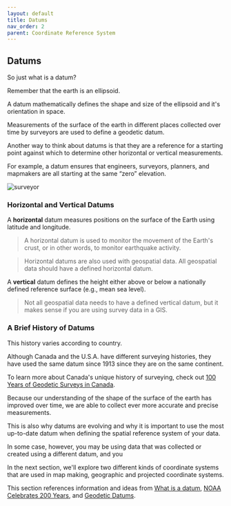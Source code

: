```yaml
---
layout: default
title: Datums
nav_order: 2
parent: Coordinate Reference System
---
```


## Datums

So just what is a datum?

Remember that the earth is an ellipsoid. 

A datum mathematically defines the shape and size of the ellipsoid and it's orientation in space.

Measurements of the surface of the earth in different places collected over time by surveyors are used to define a geodetic datum.

Another way to think about datums is that they are a reference for a starting point against which to determine other horizontal or vertical measurements.

For example, a datum ensures that engineers, surveyors, planners, and mapmakers are all starting at the same “zero” elevation. 

![surveyor](https://raw.githubusercontent.com/fiddleHeads/map-projections/master/images/canadianSurveyors.jpg)

### Horizontal and Vertical Datums

A **horizontal** datum measures positions on the surface of the Earth using latitude and longitude.

> A horizontal datum is used to monitor the movement of the Earth's crust, or in other words, to monitor earthquake activity.

> Horizontal datums are also used with geospatial data. All geospatial data should have a defined horizontal datum.

A **vertical** datum defines the height either above or below a nationally defined reference surface (e.g., mean sea level).

> Not all geospatial data needs to have a defined vertical datum, but it makes sense if you are using survey data in a GIS.


### A Brief History of Datums

This history varies according to country.

Although Canada and the U.S.A. have different surveying histories, they have used the same datum since 1913 since they are on the same continent.

To learn more about Canada's unique history of surveying, check out [100 Years of Geodetic Surveys in Canada](https://www.nrcan.gc.ca/earth-sciences/geomatics/canadian-spatial-reference-system-csrs/100-years-geodetic-surveys-canada/9110).

Because our understanding of the shape of the surface of the earth has improved over time, we are able to collect ever more accurate and precise measurements.

This is also why datums are evolving and why it is important to use the most up-to-date datum when defining the spatial reference system of your data.

In some case, however, you may be using data that was collected or created using a different datum, and you




In the next section, we'll explore two different kinds of coordinate systems that are used in map making, geographic and projected coordinate systems.

This section references information and ideas from [What is a datum](https://oceanservice.noaa.gov/facts/datum.html), [NOAA Celebrates 200 Years](https://celebrating200years.noaa.gov/magazine/vertical_datums/welcome.html#network), and [Geodetic Datums](https://gisgeography.com/geodetic-datums-nad27-nad83-wgs84/).
